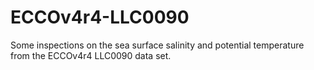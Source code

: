# ECCOv4r4-LLC0090
Some inspections on the sea surface salinity and potential temperature from the ECCOv4r4 LLC0090 data set.
